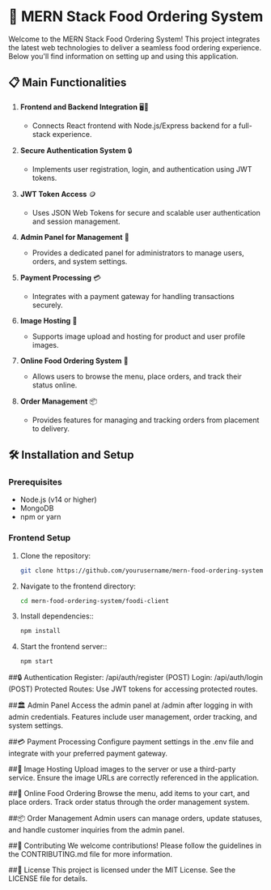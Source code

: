# 🍔 MERN Stack Food Ordering System

Welcome to the MERN Stack Food Ordering System! This project integrates the latest web technologies to deliver a seamless food ordering experience. Below you'll find information on setting up and using this application.

## 📋 Main Functionalities

1. **Frontend and Backend Integration** 🖥️🔗
   - Connects React frontend with Node.js/Express backend for a full-stack experience.

2. **Secure Authentication System** 🔒
   - Implements user registration, login, and authentication using JWT tokens.

3. **JWT Token Access** 🪙
   - Uses JSON Web Tokens for secure and scalable user authentication and session management.

4. **Admin Panel for Management** 🏢
   - Provides a dedicated panel for administrators to manage users, orders, and system settings.

5. **Payment Processing** 💳
   - Integrates with a payment gateway for handling transactions securely.

6. **Image Hosting** 📸
   - Supports image upload and hosting for product and user profile images.

7. **Online Food Ordering System** 🍕
   - Allows users to browse the menu, place orders, and track their status online.

8. **Order Management** 📦
   - Provides features for managing and tracking orders from placement to delivery.

## 🛠️ Installation and Setup

### Prerequisites

- Node.js (v14 or higher)
- MongoDB
- npm or yarn

### Frontend Setup

1. Clone the repository:
   ```bash
   git clone https://github.com/yourusername/mern-food-ordering-system.git

2. Navigate to the frontend directory:
   ```bash
   cd mern-food-ordering-system/foodi-client

3. Install dependencies::
   ```bash
   npm install

4. Start the frontend server::
   ```bash
   npm start

##🔒 Authentication
Register: /api/auth/register (POST)
Login: /api/auth/login (POST)
Protected Routes: Use JWT tokens for accessing protected routes.

##🏛️ Admin Panel
Access the admin panel at /admin after logging in with admin credentials. Features include user management, order tracking, and system settings.

##💳 Payment Processing
Configure payment settings in the .env file and integrate with your preferred payment gateway.

##📸 Image Hosting
Upload images to the server or use a third-party service. Ensure the image URLs are correctly referenced in the application.

##🍕 Online Food Ordering
Browse the menu, add items to your cart, and place orders. Track order status through the order management system.

##📦 Order Management
Admin users can manage orders, update statuses, and handle customer inquiries from the admin panel.

##🤝 Contributing
We welcome contributions! Please follow the guidelines in the CONTRIBUTING.md file for more information.

##📄 License
This project is licensed under the MIT License. See the LICENSE file for details.
